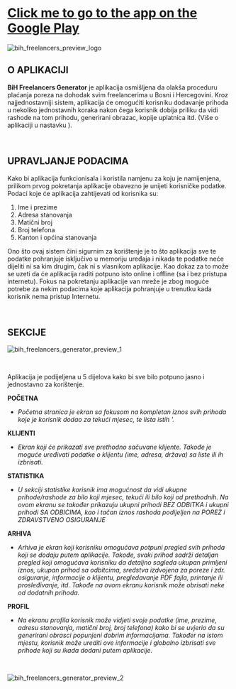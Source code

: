 # [Click me to go to the app on the Google Play](https://play.google.com/store/apps/details?id=com.bih_freelancers_generator)

![bih_freelancers_preview_logo](https://user-images.githubusercontent.com/89051381/176686362-c27eec3c-9413-4cc7-9940-ed788270fcbe.png)


O APLIKACIJI
------------

**BiH Freelancers Generator** je aplikacija osmišljena da olakša proceduru plaćanja poreza na dohodak svim freelancerima u Bosni i Hercegovini. Kroz najjednostavniji sistem, aplikacija će omogućiti korisniku dodavanje prihoda u nekoliko jednostavnih koraka nakon čega korisnik dobija priliku da vidi rashode na tom prihodu, generirani obrazac, kopije uplatnica itd. (Više o aplikaciji u nastavku ).

<br>

UPRAVLJANJE PODACIMA
--------------------

Kako bi aplikacija funkcionisala i koristila namjenu za koju je namijenjena, prilikom prvog pokretanja aplikacije obavezno je unijeti korisničke podatke. Podaci koje će aplikacija zahtijevati od korisnika su:

1. Ime i prezime
2. Adresa stanovanja
3. Matični broj
4. Broj telefona
5. Kanton i općina stanovanja

Ono što ovaj sistem čini sigurnim za korištenje je to što aplikacija sve te podatke pohranjuje isključivo u memoriju uređaja i nikada te podatke neće dijeliti ni sa kim drugim, čak ni s vlasnikom aplikacije. Kao dokaz za to može se uzeti da će aplikacija raditi potpuno isto online i offline (sa i bez pristupa internetu). Fokus na pokretanju aplikacije van mreže je zbog moguće potrebe za nekim podacima koje aplikacija pohranjuje u trenutku kada korisnik nema pristup Internetu.  

<br>

SEKCIJE
-------

![bih_freelancers_generator_preview_1](https://user-images.githubusercontent.com/89051381/176686513-daeb2fae-115b-4fbb-99dc-e5c9b32ff09f.png)

<br>

Aplikacija je podijeljena u 5 dijelova kako bi sve bilo potpuno jasno i jednostavno za korištenje.

**POČETNA**
- *Početna stranica je ekran sa fokusom na kompletan iznos svih prihoda koje je korisnik dodao za tekući mjesec, te lista istih '.*

**KLIJENTI**
- *Ekran koji će prikazati sve prethodno sačuvane klijente. Takođe je moguće uređivati podatke o klijentu (ime, adresa, država) sa liste ili ih izbrisati.*

**STATISTIKA**
- *U sekciji statistike korisnik ima mogućnost da vidi ukupne prihode/rashode za bilo koji mjesec, tekući ili bilo koji od prethodnih. Na ovom ekranu se također prikazuju ukupni prihodi BEZ ODBITKA i ukupni prihodi SA ODBICIMA, kao i tačan iznos rashoda podijeljen na POREZ i ZDRAVSTVENO OSIGURANJE*

**ARHIVA**
- *Arhiva je ekran koji korisniku omogućava potpuni pregled svih prihoda koji se dodaju putem aplikacije. Takođe, svaki prihod sadrži detaljan pregled koji omogućava korisniku da detaljno sagleda ukupan primljeni iznos, ukupan prihod sa odbitcima, sredstva izdvojena za poreze i zdr. osiguranje, informacije o klijentu, pregledavanje PDF fajla, printanje ili prosleđivanje, itd. Takođe na ovom ekranu korisnik može obrisati neke od dodatnih prihoda.*

**PROFIL**
- *Na ekranu profila korisnik može vidjeti svoje podatke (ime, prezime, adresu stanovanja, matični broj, broj telefona) kako bi se uvjerio da su generirani obrasci popunjeni dobrim informacijama. Također na istom mjestu, korisnik može urediti ove informacije i globalno izbrisati sve prihode koji su ikada dodani putem aplikacije.*

<br>

![bih_freelancers_generator_preview_2](https://user-images.githubusercontent.com/89051381/176697070-6d7a29d9-b893-4cc2-ad88-2026c191d278.png)
